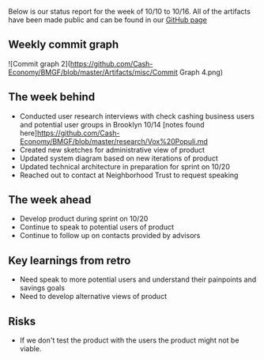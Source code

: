 Below is our status report for the week of 10/10 to 10/16. All of the artifacts have been made public and can be found in our [GitHub page](https://github.com/Cash-Economy/BMGF)

## Weekly commit graph

![Commit graph 2](https://github.com/Cash-Economy/BMGF/blob/master/Artifacts/misc/Commit Graph 4.png)


## The week behind

* Conducted user research interviews with check cashing business users and potential user groups in Brooklyn 10/14 [notes found here]https://github.com/Cash-Economy/BMGF/blob/master/research/Vox%20Populi.md
* Created new sketches for administrative view of product
* Updated system diagram based on new iterations of product
* Updated technical architecture in preparation for sprint on 10/20
* Reached out to contact at Neighborhood Trust to request speaking

## The week ahead

* Develop product during sprint on 10/20
* Continue to speak to potential users of product
* Continue to follow up on contacts provided by advisors

## Key learnings from retro

* Need speak to more potential users and understand their painpoints and savings goals
* Need to develop alternative views of product

## Risks

* If we don't test the product with the users the product might not be viable.
